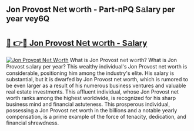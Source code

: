 ## Jon Provost N𝚎t w𝚘rth - Part-nPQ S𝚊lary per year vey6Q

# <h2><a href="http://gc44bcf.nevu.top/?p=Jon+Provost">🔗 👉🔴 Jon Provost N𝚎t w𝚘rth - S𝚊lary</a></h2>

[![Jon Provost N𝚎t W𝚘rth](https://i.imgur.com/Oavwk0R.jpeg)](http://gc44bcf.nevu.top/?p=Jon+Provost)
What is Jon Provost n𝚎t w𝚘rth? What is Jon Provost s𝚊lary per year?
This wealthy individual's Jon Provost net worth is considerable, positioning him among the industry's elite. His salary is substantial, but it is dwarfed by Jon Provost net worth, which is rumored to be even larger as a result of his numerous business ventures and valuable real estate investments. This affluent individual, whose Jon Provost net worth ranks among the highest worldwide, is recognized for his sharp business mind and financial astuteness. This prosperous individual, possessing a Jon Provost net worth in the billions and a notable yearly compensation, is a prime example of the force of tenacity, dedication, and financial shrewdness.
